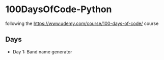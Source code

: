 # 100DaysOfCode-Python
following the https://www.udemy.com/course/100-days-of-code/ course

## Days
- Day 1: Band name generator
